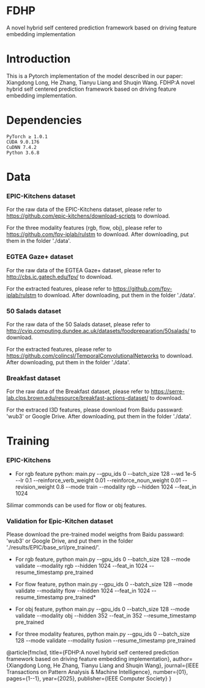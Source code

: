 # FDHP
A novel hybrid self centered prediction framework based on driving feature embedding implementation
# Introduction
This is a Pytorch implementation of the model described in our paper:
    Xiangdong Long, He Zhang, Tianyu Liang and Shuqin Wang. FDHP:A novel hybrid self centered prediction framework based on driving feature embedding implementation.
# Dependencies
    PyTorch ≥ 1.0.1
    CUDA 9.0.176
    CuDNN 7.4.2
    Python 3.6.8

# Data
### EPIC-Kitchens dataset

For the raw data of the EPIC-Kitchens dataset, please refer to https://github.com/epic-kitchens/download-scripts to download.

For the three modality features (rgb, flow, obj), please refer to https://github.com/fpv-iplab/rulstm to download. After downloading, put them in the folder './data'.

### EGTEA Gaze+ dataset

For the raw data of the EGTEA Gaze+ dataset, please refer to http://cbs.ic.gatech.edu/fpv/ to download.

For the extracted features, please refer to https://github.com/fpv-iplab/rulstm to download. After downloading, put them in the folder './data'.

### 50 Salads dataset

For the raw data of the 50 Salads dataset, please refer to http://cvip.computing.dundee.ac.uk/datasets/foodpreparation/50salads/ to download.

For the extracted features, please refer to https://github.com/colincsl/TemporalConvolutionalNetworks to download. After downloading, put them in the folder './data'.

### Breakfast dataset

For the raw data of the Breakfast dataset, please refer to https://serre-lab.clps.brown.edu/resource/breakfast-actions-dataset/ to download.

For the extraced I3D features, please download from Baidu passward: 'wub3' or Google Drive. After downloading, put them in the folder './data'.

# Training
### EPIC-Kitchens
 - For rgb feature python: main.py --gpu_ids 0 --batch_size 128 --wd 1e-5 --lr 0.1 --reinforce_verb_weight 0.01 --reinforce_noun_weight 0.01 --revision_weight 0.8 --mode train --modality rgb --hidden 1024 --feat_in 1024

Silimar commonds can be used for flow or obj features.

###  Validation for Epic-Kitchen dataset
Please download the pre-trained model weigths from Baidu passward: 'wub3' or Google Drive, and put them in the folder './results/EPIC/base_srl/pre_trained/'.

 - For rgb feature, python main.py --gpu_ids 0 --batch_size 128 --mode validate --modality rgb --hidden 1024 --feat_in 1024 --resume_timestamp pre_trained

 - For flow feature, python main.py --gpu_ids 0 --batch_size 128 --mode validate --modality flow --hidden 1024 --feat_in 1024 --resume_timestamp pre_trained*

 - For obj feature, python main.py --gpu_ids 0 --batch_size 128 --mode validate --modality obj --hidden 352 --feat_in 352 --resume_timestamp pre_trained

 - For three modality features, python main.py --gpu_ids 0 --batch_size 128 --mode validate --modality fusion --resume_timestamp pre_trained

@article{fmclxd,
  title={FDHP:A novel hybrid self centered prediction framework based on driving feature embedding implementation},
  author={Xiangdong Long, He Zhang, Tianyu Liang and Shuqin Wang},
  journal={IEEE Transactions on Pattern Analysis \& Machine Intelligence},
  number={01},
  pages={1--1},
  year={2025},
  publisher={IEEE Computer Society}
}
